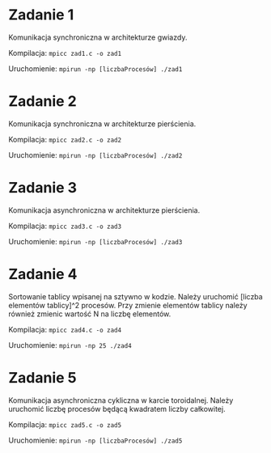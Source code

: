 # Zadanie 1

Komunikacja synchroniczna w architekturze gwiazdy.

Kompilacja: ```mpicc zad1.c -o zad1```

Uruchomienie: ```mpirun -np [liczbaProcesów] ./zad1```

# Zadanie 2

Komunikacja synchroniczna w architekturze pierścienia.

Kompilacja: ```mpicc zad2.c -o zad2```

Uruchomienie: ```mpirun -np [liczbaProcesów] ./zad2```
# Zadanie 3

Komunikacja asynchroniczna w architekturze pierścienia.

Kompilacja: ```mpicc zad3.c -o zad3```

Uruchomienie: ```mpirun -np [liczbaProcesów] ./zad3```
# Zadanie 4

Sortowanie tablicy wpisanej na sztywno w kodzie. Należy uruchomić [liczba elementów tablicy]^2 procesów. Przy zmienie elementów tablicy należy również zmienic wartość N na liczbę elementów.

Kompilacja: ```mpicc zad4.c -o zad4```

Uruchomienie: ```mpirun -np 25 ./zad4```
# Zadanie 5

Komunikacja asynchroniczna cykliczna w karcie toroidalnej. Należy uruchomić liczbę procesów będącą kwadratem liczby całkowitej.

Kompilacja: ```mpicc zad5.c -o zad5```

Uruchomienie: ```mpirun -np [liczbaProcesów] ./zad5```
